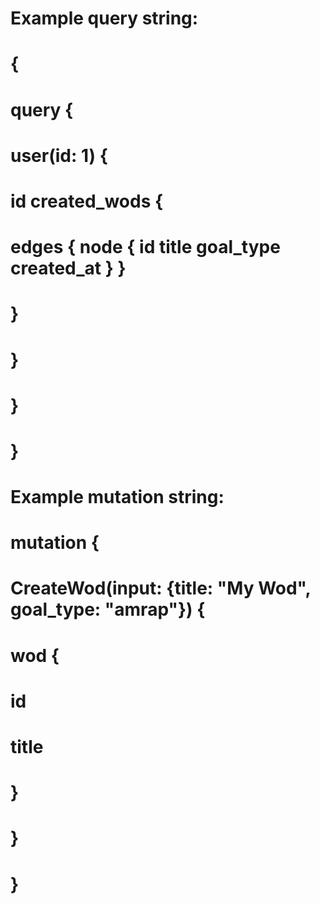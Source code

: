 # Example query string:
# {
#   query {
#     user(id: 1) {
#       id created_wods {
#         edges { node { id title goal_type created_at } }
#       }
#     }
#   }
# }

# Example mutation string:
# mutation {
#   CreateWod(input: {title: "My Wod", goal_type: "amrap"}) {
#     wod {
#       id
#       title
#     }
#   }
# }
